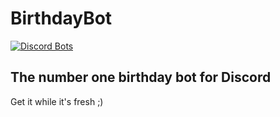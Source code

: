 # BirthdayBot

[![Discord Bots](https://discordbots.org/api/widget/473284664711446529.svg)](https://discordbots.org/bot/473284664711446529)

## The number one birthday bot for Discord
Get it while it's fresh ;)
